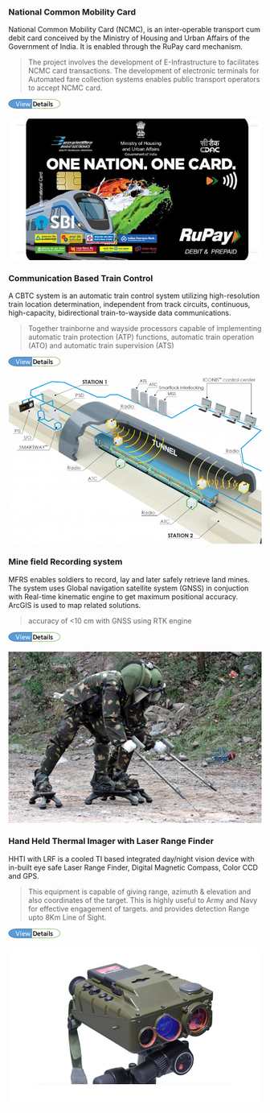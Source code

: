 ### National Common Mobility Card

National Common Mobility Card (NCMC), is an inter-operable transport cum debit card conceived by the Ministry of Housing and Urban Affairs of the Government of India. It is enabled through the RuPay card mechanism.

> The project involves the development of E-Infrastructure to facilitates NCMC card transactions. The development of electronic terminals for Automated fare collection systems enables public transport operators to accept NCMC card.

[![View_Details](assets/img/View_details.png)](https://psuwatch.com/heres-how-bel-is-contributing-to-the-one-nation-one-card-project)

<center><img src="assets/img/NCMC.jpg"/></center>



### Communication Based Train Control
A CBTC system is an automatic train control system utilizing high-resolution train location determination, independent from track circuits, continuous, high-capacity, bidirectional train-to-wayside data communications. 
> Together trainborne and wayside processors capable of implementing automatic train protection (ATP) functions, automatic train operation (ATO) and automatic train supervision (ATS)

[![View_Details](https://github.com/deepak10rawat/minimal/blob/master/assets/img/View_details.png)](http://www.delhimetrorail.com/press_reldetails.aspx?id=Zi2gKb9TiYQlld)

<center><img src="https://github.com/deepak10rawat/minimal/blob/master/assets/img/CBTC.png"/></center>




### Mine field Recording system
MFRS enables soldiers to record, lay and later safely retrieve land mines. The system uses Global navigation satellite system (GNSS) in conjuction with Real-time kinematic engine to get maximum positional accuracy. ArcGIS is used to map related solutions.

> accuracy of <10 cm with GNSS using RTK engine

[![View_Details](https://github.com/deepak10rawat/minimal/blob/master/assets/img/View_details.png)](https://www.makeinindiadefence.gov.in/admin/writereaddata/upload/project/prebid_file/Questionnarre_for_GPS_GIS_system.pdf)

<center><img src="https://github.com/deepak10rawat/minimal/blob/master/assets/img/MFRS.jpg"/></center>



### Hand Held Thermal Imager with Laser Range Finder

HHTI with LRF is a cooled TI based integrated day/night vision device with in-built eye safe Laser Range Finder, Digital Magnetic Compass, Color CCD and GPS.
> This equipment is capable of giving range, azimuth & elevation and also coordinates of the target. This is highly useful to Army and Navy for effective engagement of targets.
and provides detection Range upto 8Km Line of Sight.

[![View_Details](https://github.com/deepak10rawat/minimal/blob/master/assets/img/View_details.png)](https://www.bel-india.in/Products.aspx?MId=13&LId=1&link=67)

<center><img src="https://github.com/deepak10rawat/minimal/blob/master/assets/img/HHTI-with-LRF.jpg"/></center>

